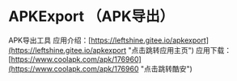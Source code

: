 # APKExport （APK导出）
APK导出工具
应用介绍：[https://leftshine.gitee.io/apkexport](https://leftshine.gitee.io/apkexport "点击跳转应用主页")
应用下载：[https://www.coolapk.com/apk/176960](https://www.coolapk.com/apk/176960 "点击跳转酷安")